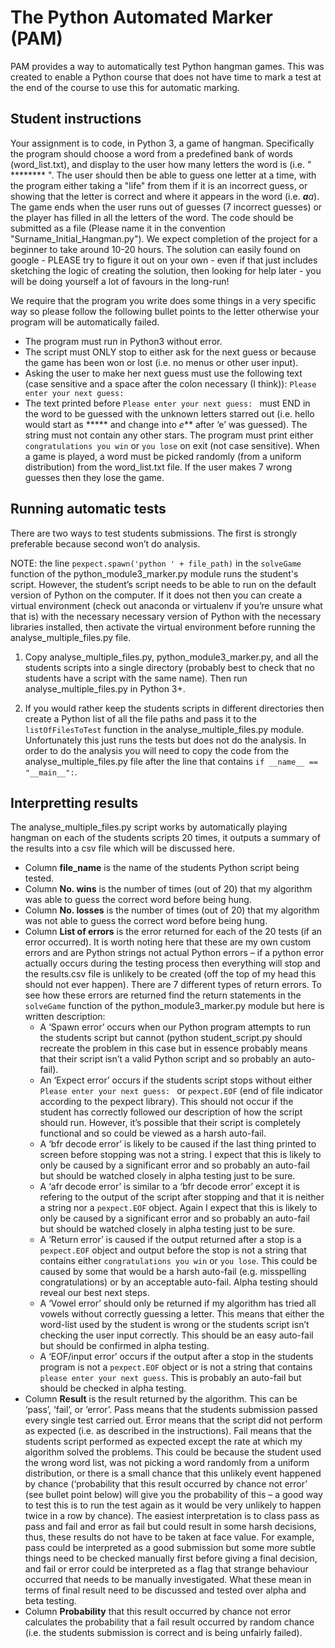 # The Python Automated Marker (PAM)
PAM provides a way to automatically test Python hangman games. This was created to enable a Python course that does not have time to mark a test at the end of the course to use this for automatic marking.

## Student instructions
Your assignment is to code, in Python 3, a game of hangman. Specifically the program should choose a word from a predefined bank of words (word_list.txt), and display to the user how many letters the word is (i.e. " ******** ". The user should then be able to guess one letter at a time, with the program either taking a "life" from them if it is an incorrect guess, or showing that the letter is correct and where it appears in the word (i.e. ***a**a*). The game ends when the user runs out of guesses (7 incorrect guesses) or the player has filled in all the letters of the word. The code should be submitted as a file (Please name it in the convention "Surname_Initial_Hangman.py"). We expect completion of the project for a beginner to take around 10-20 hours. The solution can easily found on google - PLEASE try to figure it out on your own - even if that just includes sketching the logic of creating the solution, then looking for help later - you will be doing yourself a lot of favours in the long-run!

We require that the program you write does some things in a very specific way so please follow the following bullet points to the letter otherwise your program will be automatically failed.
- The program must run in Python3 without error.
- The script must ONLY stop to either ask for the next guess or because the game has been won or lost (i.e. no menus or other user input).
- Asking the user to make her next guess must use the following text (case sensitive and a space after the colon necessary (I think)): `Please enter your next guess: `
- The text printed before `Please enter your next guess: ` must END in the word to be guessed with the unknown letters starred out (i.e. hello would start as ***** and change into *e*** after ‘e’ was guessed). The string must not contain any other stars.
The program must print either `congratulations you win` or `you lose` on exit (not case sensitive).
When a game is played, a word must be picked randomly (from a uniform distribution) from the word_list.txt file.
If the user makes 7 wrong guesses then they lose the game.

## Running automatic tests
There are two ways to test students submissions. The first is strongly preferable because second won’t do analysis.

NOTE: the line `pexpect.spawn('python ' + file_path)` in the `solveGame` function of the python_module3_marker.py module runs the student's script. However, the student’s script needs to be able to run on the default version of Python on the computer. If it does not then you can create a virtual environment (check out anaconda or virtualenv if you’re unsure what that is) with the necessary necessary version of Python with the necessary libraries installed, then activate the virtual environment before running the analyse_multiple_files.py file.

1. Copy analyse_multiple_files.py, python_module3_marker.py, and all the students scripts into a single directory (probably best to check that no students have a script with the same name). Then run  analyse_multiple_files.py in Python 3+.

2. If you would rather keep the students scripts in different directories then create a Python list of all the file paths and pass it to the `listOfFilesToTest` function in the analyse_multiple_files.py module. Unfortunately this just runs the tests but does not do the analysis. In order to do the analysis you will need to copy the code from the analyse_multiple_files.py file after the line that contains `if __name__ == "__main__":`.

## Interpretting results
The analyse_multiple_files.py script works by automatically playing hangman on each of the students scripts 20 times, it outputs a summary of the results into a csv file which will be discussed here.

- Column **file_name** is the name of the students Python script being tested.
- Column **No. wins** is the number of times (out of 20) that my algorithm was able to guess the correct word before being hung.
- Column **No. losses** is the number of times (out of 20) that my algorithm was not able to guess the correct word before being hung.
- Column **List of errors** is the error returned for each of the 20 tests (if an error occurred). It is worth noting here that these are my own custom errors and are Python strings not actual Python errors – if a python error actually occurs during the testing process then everything will stop and the results.csv file is unlikely to be created (off the top of my head this should not ever happen). There are 7 different types of return errors. To see how these errors are returned find the return statements in the `solveGame` function of the python_module3_marker.py module but here is written description: 
    - A ‘Spawn error’ occurs when our Python program attempts to run the students script but cannot (python student_script.py should recreate the problem in this case but in essence probably means that their script isn’t a valid Python script and so probably an auto-fail). 
    - An ‘Expect error’ occurs if the students script stops without either `Please enter your next guess: ` or `pexpect.EOF` (end of file indicator according to the pexpect library). This should not occur if the student has correctly followed our description of how the script should run. However, it’s possible that their script is completely functional and so could be viewed as a harsh auto-fail.
    - A ‘bfr decode error’ is likely to be caused if the last thing printed to screen before stopping was not a string. I expect that this is likely to only be caused by a significant error and so probably an auto-fail but should be watched closely in alpha testing just to be sure.
    - A ‘afr decode error’ is similar to a ‘bfr decode error’ except it is refering to the output of the script after stopping and that it is neither a string nor a `pexpect.EOF` object. Again I expect that this is likely to only be caused by a significant error and so probably an auto-fail but should be watched closely in alpha testing just to be sure.
    - A ‘Return error’ is caused if the output returned after a stop is a `pexpect.EOF` object and output before the stop is not a string that contains either `congratulations you win` or `you lose`. This could be caused by some that would be a harsh auto-fail (e.g. misspelling congratulations) or by an acceptable auto-fail. Alpha testing should reveal our best next steps.
    - A ‘Vowel error’ should only be returned if my algorithm has tried all vowels without correctly guessing a letter. This means that either the word-list used by the student is wrong or the students script isn’t checking the user input correctly. This should be an easy auto-fail but should be confirmed in alpha testing.
    - A ‘EOF/input error’ occurs if the output after a stop in the students program is not a `pexpect.EOF` object or is not a string that contains `please enter your next guess`. This is probably an auto-fail but should be checked in alpha testing.
- Column **Result** is the result returned by the algorithm. This can be ‘pass’, ‘fail’, or ‘error’. Pass means that the students submission passed every single test carried out. Error means that the script did not perform as expected (i.e. as described in the instructions). Fail means that the students script performed as expected except the rate at which my algorithm solved the problems. This could be because the student used the wrong word list, was not picking a  word randomly from a uniform distribution, or there is a small chance that this unlikely event happened by chance (‘probability that this result occurred by chance not error’ (see bullet point below) will give you the probability of this – a good way to test this is to run the test again as it would be very unlikely to happen twice in a row by chance). The easiest interpretation is to class pass as pass and fail and error as fail but could result in some harsh decisions, thus, these results do not have to be taken at face value. For example, pass could be interpreted as a good submission but some more subtle things need to be checked manually first before giving a final decision, and fail or error could be interpreted as a flag that strange behaviour occurred that needs to be manually investigated. What these mean in terms of final result need to be discussed and tested over alpha and beta testing.
- Column **Probability** that this result occurred by chance not error calculates the probability that a fail result occurred by random chance (i.e. the students submission is correct and is being unfairly failed).
